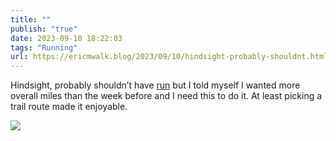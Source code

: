 ```yaml
---
title: ""
publish: "true"
date: 2023-09-10 18:22:03
tags: "Running"
url: https://ericmwalk.blog/2023/09/10/hindsight-probably-shouldnt.html
---
```


Hindsight, probably shouldn’t have [run](https://strava.com/activities/9823895454)  but I told myself I wanted more overall miles than the week before and I need this to do it.  At least picking a trail route made it enjoyable.

![](https://ericmwalk.blog/uploads/2023/524c18d1-99df-4712-bf60-68b63f1c4c08.jpg)